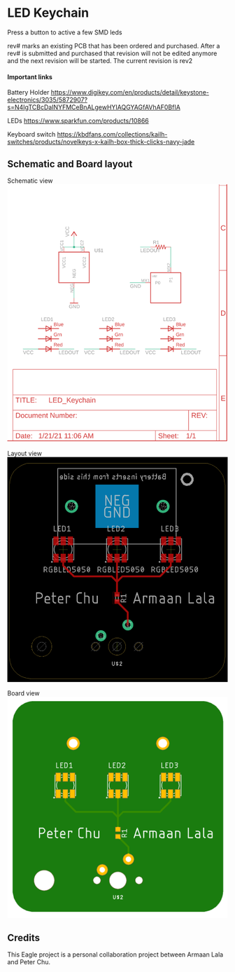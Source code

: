 # LED Keychain

Press a button to active a few SMD leds

rev# marks an existing PCB that has been ordered and purchased. After a rev# is submitted and purchased that revision will not be edited anymore and the next revision will be started. The current revision is rev2

#### Important links

Battery Holder
https://www.digikey.com/en/products/detail/keystone-electronics/3035/5872907?s=N4IgTCBcDaINYFMCeBnALgewHYIAQGYAGfAVhAF0BfIA

LEDs
https://www.sparkfun.com/products/10866

Keyboard switch
https://kbdfans.com/collections/kailh-switches/products/novelkeys-x-kailh-box-thick-clicks-navy-jade

## Schematic and Board layout

Schematic view
![Schematic View rev1](https://github.com/ArmaanLala/LED_Keychain/blob/master/Images/schematicView.png?raw=true)

Layout view
![Layout View rev1](https://github.com/ArmaanLala/LED_Keychain/blob/master/Images/layoutView.png?raw=true)

Board view
![Board View rev1](https://github.com/ArmaanLala/LED_Keychain/blob/master/Images/LED_Keychain.png?raw=true)




## Credits

This Eagle project is a personal collaboration project between Armaan Lala and Peter Chu.
